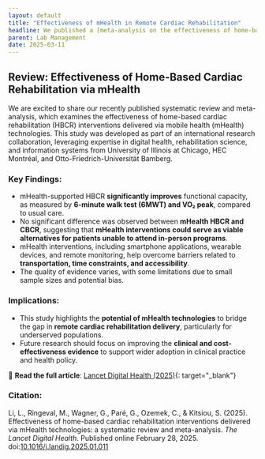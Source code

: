 ```yaml
---
layout: default
title: "Effectiveness of mHealth in Remote Cardiac Rehabilitation"
headline: We published a [meta-analysis on the effectiveness of home-based cardiac rehabilitation via mHealth](docs/10-lab/2025-02-28-mhealth-cardiac-rehabilitation.html)
parent: Lab Management
date: 2025-03-11
---
```


## Review: Effectiveness of Home-Based Cardiac Rehabilitation via mHealth

We are excited to share our recently published systematic review and meta-analysis, which examines the effectiveness of home-based cardiac rehabilitation (HBCR) interventions delivered via mobile health (mHealth) technologies. This study was developed as part of an international research collaboration, leveraging expertise in digital health, rehabilitation science, and information systems from University of Illinois at Chicago, HEC Montréal, and Otto-Friedrich-Universität Bamberg.

### Key Findings:
- mHealth-supported HBCR **significantly improves** functional capacity, as measured by **6-minute walk test (6MWT) and VO₂ peak**, compared to usual care.
- No significant difference was observed between **mHealth HBCR and CBCR**, suggesting that **mHealth interventions could serve as viable alternatives for patients unable to attend in-person programs**.
- mHealth interventions, including smartphone applications, wearable devices, and remote monitoring, help overcome barriers related to **transportation, time constraints, and accessibility**.
- The quality of evidence varies, with some limitations due to small sample sizes and potential bias.

### Implications:
- This study highlights the **potential of mHealth technologies** to bridge the gap in **remote cardiac rehabilitation delivery**, particularly for underserved populations.
- Future research should focus on improving the **clinical and cost-effectiveness evidence** to support wider adoption in clinical practice and health policy.

📖 **Read the full article**: [Lancet Digital Health (2025)](https://doi.org/10.1016/j.landig.2025.01.011){: target="_blank"}

### Citation:
<div class="references">
    <p>Li, L., Ringeval, M., Wagner, G., Paré, G., Ozemek, C., & Kitsiou, S. (2025). Effectiveness of home-based cardiac rehabilitation interventions delivered via mHealth technologies: a systematic review and meta-analysis. <em>The Lancet Digital Health</em>. Published online February 28, 2025. doi:<a href="https://doi.org/10.1016/j.landig.2025.01.011" target="_blank">10.1016/j.landig.2025.01.011</a></p>
</div>

